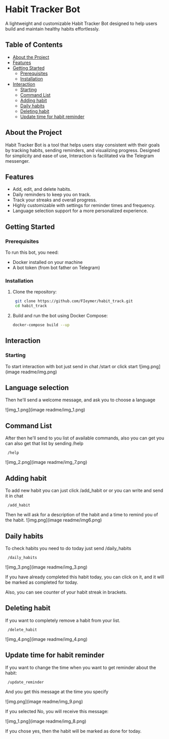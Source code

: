 # Habit Tracker Bot

A lightweight and customizable Habit Tracker Bot designed to help users build and maintain healthy habits effortlessly.

## Table of Contents

- [About the Project](#about-the-project)
- [Features](#features)
- [Getting Started](#getting-started)
  - [Prerequisites](#prerequisites)
  - [Installation](#installation)
- [Interaction](#Interaction)
  - [Starting](#starting)
  - [Command List](#command-List)
  - [Adding habit](#adding-habit)
  - [Daily habits](#daily-habits)
  - [Deleting habit](#deleting-habit)
  - [Update time for habit reminder](#update-time-for-habit-reminder)

## About the Project

Habit Tracker Bot is a tool that helps users stay consistent with their goals by tracking habits, sending reminders, and visualizing progress. Designed for simplicity and ease of use, Interaction is facilitated via the Telegram messenger.

## Features

- Add, edit, and delete habits.
- Daily reminders to keep you on track.
- Track your streaks and overall progress.
- Highly customizable with settings for reminder times and frequency.
-  Language selection support for a more personalized experience.

## Getting Started

### Prerequisites

To run this bot, you need:

- Docker installed on your machine
- A bot token (from bot father on Telegram)

### Installation

1. Clone the repository:
   ```bash
    git clone https://github.com/FIeymer/habit_track.git
    cd habit_track
   ```

2. Build and run the bot using Docker Compose:
   ```bash
   docker-compose build --up
   ```

## Interaction

### Starting

To start interaction with bot just send in chat /start or click start 
![img.png](image readme/img.png)

## Language selection

Then he'll send a welcome message, and ask you to choose a language

![img_1.png](image readme/img_1.png)

## Command List

After then he'll send to you list of available commands, also you can get you can also get that list by sending /help 
   ```
    /help
   ```
![img_2.png](image readme/img_7.png)

## Adding habit

To add new habit you can just click /add_habit or or you can write and send it in chat
   ```
    /add_habit
   ```
Then he will ask for a description of the habit and a time to remind you of the habit.
![img.png](image readme/img6.png)

## Daily habits

To check habits you need to do today just send /daily_habits
   ```
    /daily_habits
   ```
![img_3.png](image readme/img_3.png)

If you have already completed this habit today, you can click on it, and it will be marked as completed for today.

Also, you can see counter of your habit streak in brackets.

## Deleting habit

If you want to completely remove a habit from your list. 

   ```
    /delete_habit
   ```
![img_4.png](image readme/img_4.png)

## Update time for habit reminder

If you want to change the time when you want to get reminder about the habit:

   ```
    /update_reminder
   ```

And you get this message at the time you specify

![img.png](image readme/img_9.png)

If you selected No, you will receive this message:

![img_1.png](image readme/img_8.png)

If you chose yes, then the habit will be marked as done for today.